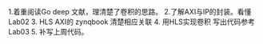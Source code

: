 1.着重阅读Go deep 文献，理清楚了卷积的思路。
2.了解AXI与IP的封装。看懂Lab02
3. HLS AXI的 zynqbook 清楚相应关联
4. 用HLS实现卷积 写出代码参考Lab03
5. 补写上周代码。